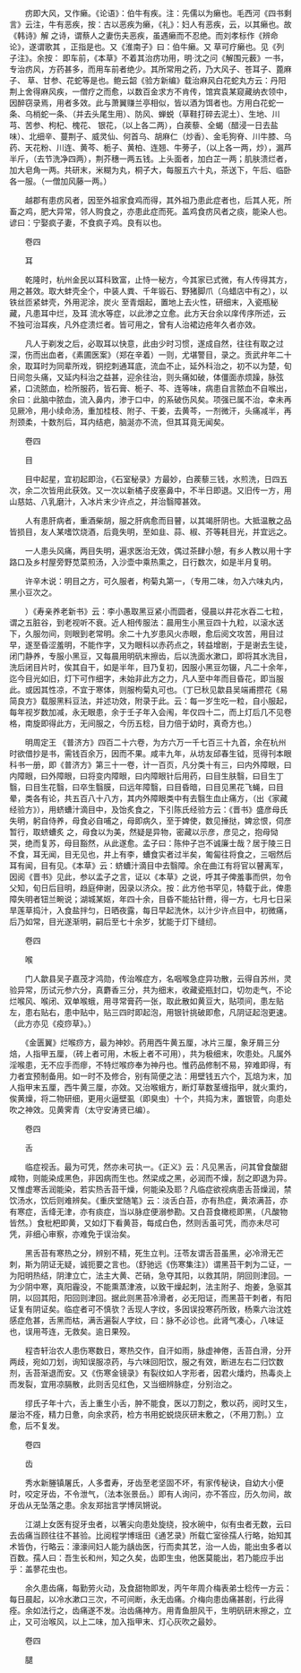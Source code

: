 <!-- { "loadSidebar": true } -->
　　疠即大风，又作癞。《论语》：伯牛有疾。注：先儒以为癞也。毛西河《四书剩言》云注，牛有恶疾，按：古以恶疾为癞，《礼》：妇人有恶疾，云，以其癞也。故《韩诗》解 之诗，谓蔡人之妻伤夫恶疾，虽遇癞而不忍绝。而刘孝标作《辨命论》，遂谓歌其 ，正指是也。又《淮南子》曰：伯牛癞。又 草可疗癞也。见《列子注》。余按： 即车前，《本草》不着其治疠功用，明·沈之问《解围元薮》一书，专治疠风，方药甚多，而用车前者绝少。其所常用之药，乃大风子、苍耳子、蓖麻子、 草、甘参、花蛇等是也。鲍云韶《验方新编》载治麻风白花蛇丸方云：丹阳荆上舍得麻风疾，一僧疗之而愈，以数百金求方不肯传，馆宾袁某窥藏纳衣领中，因醉窃录焉，用者多效。此与萧翼赚兰亭相似，皆以酒为饵者也。方用白花蛇一条、乌梢蛇一条、（并去头尾生用）、防风、蝉蜕（草鞋打碎去泥土）、生地、川芎、苦参、枸杞、槐花、 银花，（以上各二两），白蒺藜、全蝎（醋浸一日去盐味）、北细辛、蔓荆子、威灵仙、何首乌、胡麻仁（炒香）、金毛狗脊、川牛膝、乌药、天花粉、川连、黄芩、栀子、黄柏、连翘、牛蒡子，（以上各一两，炒），漏芦半斤，（去节洗净四两），荆芥穗一两五钱。上头面者，加白芷一两；肌肤溃烂者，加大皂角一两。共研末，米糊为丸，桐子大，每服五六十丸，茶送下，午后、临卧各一服。（一僧加风藤一两。）

　　越郡有患疠风者，因至外祖家食鸡而得，其外祖乃患此症者也，后其人死，所畜之鸡，肥大异常，邻人购食之，亦患此症而死。盖鸡食疠风者之痰，能染人也。谚曰：宁娶疯子妻，不食疯子鸡。良有以也。

　　卷四

　　耳

　　乾隆时，杭州金民以耳科致富，止恃一秘方，今其家已式微，有人传得其方，用之甚效。取大蚌壳全个，中装人粪、千年锻石、野猪脚爪（乌蜡店中有之），以铁丝匝紧蚌壳，外用泥涂，炭火 至青烟起，置地上去火性，研细末，入瓷瓶秘藏，凡患耳中烂，及耳 流水等症，以此渗之立愈。此方天台余以庠传序所述，云不独可治耳疾，凡外症溃烂者。皆可用之，曾有人治裙边疮年久者亦效。

　　凡人于剃发之后，必取耳以快意，此由少时习惯，遂成自然，往往有取之过深，伤而出血者，《素圃医案》（郑在辛着）一则，尤堪警目，录之。贡武弁年二十余，取耳时为同辈所戏，铜挖刺通耳底，流血不止，延外科治之，初不以为楚，旬日间忽头痛，又延内科治之益甚，迎余往治，则头痛如破，体僵面赤烦躁，脉弦紧，口流脓血，检所服药，皆石膏、栀子、芩、连等味，病患自言脓血不自喉出，余曰：此脑中脓血，流入鼻内，渗于口中，的系破伤风矣。项强已属不治，幸未再见厥冷，用小续命汤，重加桂枝、附子、干姜，去黄芩，一剂微汗，头痛减半，再剂颈柔，十数剂后，耳内结疤，脑涎亦不流，但其耳竟无闻矣。

　　卷四

　　目

　　目中起星，宜初起即治，《石室秘录》方最妙，白蒺藜三钱，水煎洗，日四五次，余二次皆用此获效。又一次以新橘子皮塞鼻中，不半日即退。又旧传一方，用山慈姑、八乳磨汁，入冰片末少许点之，并治翳障甚效。

　　人有患肝病者，重酒柴胡，服之肝病愈而目瞽，以其竭肝阴也。大抵温散之品皆损目，友人某嗜饮烧酒，后竟失明，至如韭、蒜、椒、芥等耗目光，并宜远之。

　　一人患头风痛，两目失明，遍求医治无效，偶过茶肆小憩，有乡人教以用十字路口及乡村屋旁野苋菜煎汤，入沙壶中乘热熏之，日行数次，如是半月复明。

　　许辛木说：明目之方，可久服者，枸菊丸第一，（专用二味，勿入六味丸内，黑小豆次之。

　　）《寿亲养老新书》云：李小愚取黑豆紧小而圆者，侵晨以井花水吞二七粒，谓之五脏谷，到老视听不衰。近人相传服法：晨用生小黑豆四十九粒，以滚水送下，久服勿间，则眼到老常明。余二十九岁患风火赤眼，愈后阅文攻苦，用目过早，遂至昏涩羞明，不能作字，又为眼科以赤药点之，转益增剧，于是谢去生徒，闭门静养，专服小黑豆，又每晨用明矾末擦齿，后以洗面水漱口，即将其水洗目，洗后闭目片时，俟其自干，如是半年，目乃复初，因服小黑豆勿辍，凡二十余年，迄今目光如旧，灯下可作细字，未始非此方之力，凡人至中年而目昏花，即当服此。或因其性凉，不宜于寒体，则服枸菊丸可也。（丁巳秋见歙县吴端甫攒花《易简良方》载服黑料豆法，并述功效，附录于此。云：每一岁生吃一粒，自小服起，每年视岁数加减，永无眼患，余于壬子年入会闱，年仅四十二，而上灯后几不见卷格，南旋即得此方，无间服之，今历五稔，目力倍于幼时，真奇方也。）

　　明周定王 《普济方》四百二十六卷，为方六万一千七百三十九首，余在杭州时欲借抄是书，需钱百余万，因而不果。咸丰九年，从坊友邱春生钺，觅得刊本眼科书一册，即《普济方》第三十一卷，计一百页，凡分类十有三，曰内外障眼，曰内障眼，曰外障眼，曰将变内障眼，曰内障眼针后用药，曰目生肤翳，曰目生丁翳，曰目生花翳，曰卒生翳膜，曰远年障翳，曰目昏暗，曰目见黑花飞蝇，曰目晕，类各有论，共五百八十八方，其内外障眼类中有去翳生血止痛方，（出《家藏经验方》），用蛴螬汁滴目中，及饴炙食之，下引陈氏经验方云：《晋书》盛彦母氏失明，躬自侍养，母食必自哺之，母即病久，至于婢使，数见捶挞，婢忿恨，伺彦暂行，取蛴螬炙 之，母食以为美，然疑是异物，密藏以示彦，彦见之，抱母恸哭，绝而复苏，母目豁然，从此遂愈。孟子曰：陈仲子岂不诚廉士哉？居于陵三日不食，耳无闻，目无见也，井上有李，螬食实者过半矣，匍匐往将食之，三咽然后耳有闻，目有见。《本草》云：蛴螬汁滴目中去翳障。余在曲江有将官以瞽离军，因阅《晋书》见此，参以孟子之言，证以《本草》之说，呼其子俾羞事而供，勿令父知，旬日后目明，趋庭伸谢，因录以济众。按：此方他书罕见，特载于此，俾患障失明者钮兰畹说；湖城某妪，年四十余，目昏不能拈针黹，得一方，七月七日采旱莲草捣汁，入食盐拌匀，日晒夜露，每日早起洗休，以汁少许点目中，初微痛，后乃如常，目光遂渐明，嗣后至七十余岁，犹能于灯下缝纫。

　　卷四

　　喉

　　门人歙县吴子嘉茂才鸿勋，传治喉症方，名咽喉急症异功散，云得自苏州，灵验异常，历试元参六分，真麝香三分，共为细末，收藏瓷瓶封口，切勿走气，不论烂喉风、喉闭、双单喉蛾，用寻常膏药一张，取此散如黄豆大，贴项间，患左贴左，患右贴右，患中贴中，贴三四时即起泡，用银针挑破即愈，凡阴证起泡更速。（此方亦见《疫痧草》。）

　　《金匮翼》烂喉痧方，最为神妙。药用西牛黄五厘，冰片三厘，象牙屑三分焙，人指甲五厘，（砖上者可用，木板上者不可用），共为极细末，吹患处。凡属外淫喉患，无不应手而瘳，不特烂喉痧奉为神丹也。惟药品修制不易，猝难即得，有力者宜预制备用。如一时不及修合，别有简便之法：用壁钱五六个，瓦焙为末，加人指甲末五厘，西牛黄三厘，亦效。又治喉蛾方，断灯草数茎缠指甲，就火熏灼，俟黄燥，将二物研细，更用火逼壁虱（即臭虫）十个，共捣为末，置银管，向患处吹之神效。见黄霁青（太守安涛贤已编）。

　　卷四

　　舌

　　临症视舌。最为可凭，然亦未可执一。《正义》云：凡见黑舌，问其曾食酸甜咸物，则能染成黑色，非因病而生也。然梁成之黑，必润而不燥，刮之即退为异。又惟虚寒舌润能染，若实热舌苔干燥，何能染及耶？凡临症欲视病患舌苔燥润，禁饮汤水，饮后则难辨矣。《重庆堂随笔》云：淡舌白苔，亦有热症，黄浓满苔，亦有寒症，舌绛无津，亦有痰症，当以脉症便溺参勘。又白苔食橄榄即黑，（凡酸物皆然。）食枇杷即黄，又如灯下看黄苔，每成白色，然则舌虽可凭，而亦未尽可凭，非细心审察，亦难免于误治矣。

　　黑舌苔有寒热之分，辨别不精，死生立判。汪苓友谓舌苔虽黑，必冷滑无芒刺，斯为阴证无疑，诚扼要之言也。（舒驰远《伤寒集注》）谓黑苔干刺为二证，一为阳明热结，阴津立亡，法主大黄、芒硝，急夺其阳，以救其阴，阴回则津回。一为少阴中寒，真阳霾没，不能熏蒸津液，以致干燥起刺，法主附子、炮姜，急驱其阴，以回其阳，阳回则津回。据此则黑苔冷滑者，必无阳证，而黑苔干刺者，有阳证复有阴证矣。临症者可不慎欤？舌现人字纹，多因误投寒药所致，杨乘六治沈姓感症危甚，舌黑而枯，满舌遍裂人字纹，曰：脉不必诊也。此肾气凑心，八味证也，误用芩连，无救矣。逾日果殁。

　　程杏轩治农人患伤寒数日，寒热交作，自汗如雨，脉虚神倦，舌苔白滑，分开两歧，宛如刀划，询知误服凉药，与六味回阳饮，服之有效，断进左右二归饮数剂，舌苔渐退而安。又《伤寒金镜录》有裂纹如人字形者，因君火燔灼，热毒炎上而发裂，宜用凉膈散，此则舌见红色，又当细辨脉症，分别治之。

　　缪氏子年十六，舌上重生小舌，肿不能食，医以刀割之，敷以药，阅时又生，屡治不痊，精力日惫，向余求药，检方书用蛇蜕烧灰研末敷之，（不用刀割。）立愈，后不复发。

　　卷四

　　齿

　　秀水新塍镇屠氏，人多耆寿，牙齿至老坚固不坏，有家传秘诀，自幼大小便时，咬定牙齿，不令泄气，（法本张景岳。）即有人询问，亦不答应，历久勿间，故牙齿从无坠落之患。余友郑拙言学博凤锵说。

　　江湖上女医有捉牙虫者，以箸尖向患处旋绕，投水碗中，似有虫者无数，云曰去齿痛当顾往往不甚验。比阅程学博瑶田《通艺录》所载亡室徐孺人行略，始知其术皆伪，行略云：濠濠间妇人能为龋齿医，行而卖其艺，治一人齿，能出虫多者以百数。孺人曰：吾生长和州，知之久矣，齿即生虫，他医莫能出，若乃能应手出乎：盖蓼花虫也。

　　余久患齿痛，每勤劳火动，及食甜物即发，丙午年周介梅表弟士稔传一方云：每日晨起，以冷水漱口三次，不可间断，永无齿痛。介梅向患齿痛甚剧，行此得痊。余如法行之，齿痛遂不发。治齿痛神方。用青鱼胆风干，生明矾研末擦之，立止，又可治喉风，以上二味，加入指甲末、灯心灰吹之最妙。

　　卷四

　　腿

